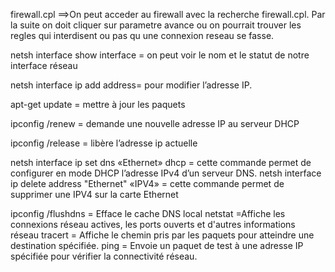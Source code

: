 firewall.cpl ==>On peut acceder au firewall avec la recherche firewall.cpl. Par la suite on doit cliquer
sur parametre avance ou on pourrait trouver les regles qui interdisent ou pas qu une
connexion reseau se fasse.

netsh interface show interface = on peut voir le nom et le statut de notre
interface réseau

netsh interface ip add address= pour modifier l’adresse IP.

apt-get update = mettre à jour les paquets

ipconfig /renew = demande une nouvelle adresse IP au serveur DHCP

ipconfig /release = libère l’adresse ip actuelle

netsh interface ip set dns «Ethernet» dhcp = cette commande permet de configurer en mode DHCP l’adresse IPv4 d’un serveur DNS.
netsh interface ip delete address "Ethernet" «IPV4» = cette commande permet de supprimer une IPV4 sur la carte Ethernet

ipconfig /flushdns = Efface le cache DNS local
netstat =Affiche les connexions réseau actives, les ports ouverts et d'autres informations réseau
tracert = Affiche le chemin pris par les paquets pour atteindre une destination spécifiée.
ping = Envoie un paquet de test à une adresse IP spécifiée pour vérifier la connectivité réseau.
